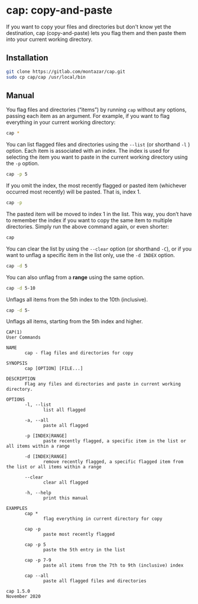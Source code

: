 # cap: copy-and-paste

If you want to copy your files and directories but don't know yet the destination, cap (copy-and-paste) lets you flag them and then paste them into your current working directory.

## Installation

```bash
git clone https://gitlab.com/montazar/cap.git
sudo cp cap/cap /usr/local/bin
```

## Manual

You flag files and directories (“items”) by running `cap` without any options, passing each item as an argument. For example, if you want to flag everything in your current working directory:

```bash
cap *
```

You can list flagged files and directories using the `--list` (or shorthand `-l` ) option. Each item is associated with an index. The index is used for selecting the item you want to paste in the current working directory using the `-p` option.

```bash
cap -p 5
```

 If you omit the index, the most recently flagged or pasted item (whichever occurred most recently) will be pasted. That is, index 1.

```bash
cap -p
```

The pasted item will be moved to index 1 in the list. This way, you don’t have to remember the index if you want to copy the same item to multiple directories. Simply run the above command again, or even shorter:

```bash
cap
```

You can clear the list by using the  `--clear` option (or shorthand `-C`), or if you want to unflag a specific item in the list only, use the `-d INDEX` option.

```bash
cap -d 5
```

You can also unflag from a **range** using the same option.

```bash
cap -d 5-10
```

Unflags all items from the 5th index to the 10th (inclusive).

```bash
cap -d 5-
```

Unflags all items, starting from the 5th index and higher.



```
CAP(1)                                                                                User Commands

NAME
       cap - flag files and directories for copy

SYNOPSIS
       cap [OPTION] [FILE...]

DESCRIPTION
       Flag any files and directories and paste in current working directory.

OPTIONS
       -l, --list
              list all flagged

       -a, --all
              paste all flagged

       -p [INDEX|RANGE]
              paste recently flagged, a specific item in the list or all items within a range

       -d [INDEX|RANGE]
              remove recently flagged, a specific flagged item from the list or all items within a range

       --clear
              clear all flagged

       -h, --help
              print this manual

EXAMPLES
       cap *  
       		  flag everything in current directory for copy

       cap -p 
       		  paste most recently flagged

       cap -p 5
              paste the 5th entry in the list

       cap -p 7-9
              paste all items from the 7th to 9th (inclusive) index

       cap --all
              paste all flagged files and directories

cap 1.5.0                                                                             November 2020

```

